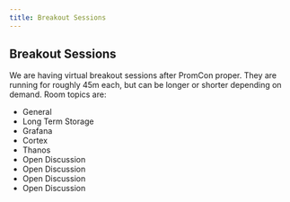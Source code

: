```yaml
---
title: Breakout Sessions
---
```


## Breakout Sessions

We are having virtual breakout sessions after PromCon proper. They are running for roughly 45m each, but can be longer or shorter depending on demand. Room topics are:

* General
* Long Term Storage
* Grafana
* Cortex
* Thanos
* Open Discussion
* Open Discussion
* Open Discussion
* Open Discussion

